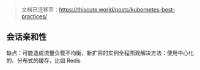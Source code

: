 > 文档已迁移至：https://thiscute.world/posts/kubernetes-best-practices/

## 会话亲和性

缺点：可能造成流量负载不均衡，新扩容的实例全程围观解决方法：使用中心化的、分布式的缓存，比如 Redis
